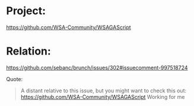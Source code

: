 # Project:
https://github.com/WSA-Community/WSAGAScript

# Relation:
https://github.com/sebanc/brunch/issues/302#issuecomment-997518724

Quote:
>A distant relative to this issue, but you might want to check this out:
>https://github.com/WSA-Community/WSAGAScript
>Working for me
